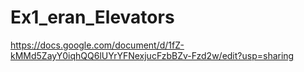 # Ex1_eran_Elevators
https://docs.google.com/document/d/1fZ-kMMd5ZayY0iqhQQ6lUYrYFNexjucFzbBZv-Fzd2w/edit?usp=sharing
